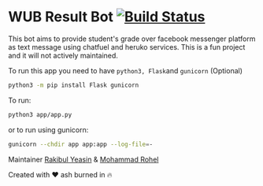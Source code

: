 # WUB Result Bot [![Build Status](https://travis-ci.com/dreygur/wubResultBot.svg?token=eWxPbQig1xhUqhPrMFx5&branch=master)](https://travis-ci.com/dreygur/wubResultBot)

This bot aims to provide student's grade over facebook messenger platform as text message using chatfuel and heruko services.
This is a fun project and it will not actively maintained.

To run this app you need to have `python3, Flask`and `gunicorn` (Optional)
```bash
python3 -m pip install Flask gunicorn
```

To run:
```bash
python3 app/app.py
```

or to run using gunicorn:
```bash
gunicorn --chdir app app:app --log-file=-
```

Maintainer [Rakibul Yeasin](https://www.facebook.com/dreygur) & [Mohammad Rohel](https://www.facebook.com/null.rohel)

Created with :heart: ash burned in :fire: